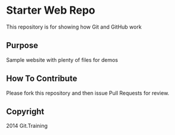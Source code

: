 # Starter Web Repo

This repository is for showing how Git and GitHub work

## Purpose

Sample website with plenty of files for demos

## How To Contribute

Please fork this repository and then issue Pull Requests for review.


## Copyright

2014 Git.Training